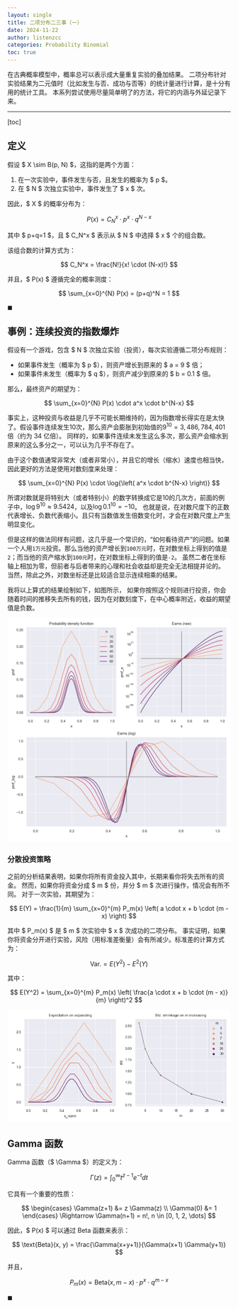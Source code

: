 ```yaml
---
layout: single
title: 二项分布二三事（一）
date: 2024-11-22
author: listenzcc
categories: Probability Binomial
toc: true
---
```


在古典概率模型中，概率总可以表示成大量重复实验的叠加结果。
二项分布针对实验结果为二元值时（比如发生与否、成功与否等）的统计量进行计算，是十分有用的统计工具。
本系列尝试使用尽量简单明了的方法，将它的内涵与外延记录下来。

---

[toc]

## 定义

假设 $ X \sim B(p, N) $，这指的是两个方面：

1. 在一次实验中，事件发生与否，且发生的概率为 $ p $。
2. 在 $ N $ 次独立实验中，事件发生了 $ x $ 次。

因此，$ X $ 的概率分布为：

$$
P(x) = C_N^x \cdot p^x \cdot q^{N-x}
$$

其中 $ p+q=1 $，且 $ C_N^x $ 表示从 $ N $ 中选择 $ x $ 个的组合数。

该组合数的计算方式为：

$$
C_N^x = \frac{N!}{x! \cdot (N-x)!}
$$

并且，$ P(x) $ 遵循完全的概率测度：

$$
\sum_{x=0}^{N} P(x) = (p+q)^N = 1
$$

$\blacksquare$

## 事例：连续投资的指数爆炸

假设有一个游戏，包含 $ N $ 次独立实验（投资），每次实验遵循二项分布规则：

- 如果事件发生（概率为 $ p $），则资产增长到原来的 $ a = 9 $ 倍；
- 如果事件未发生（概率为 $ q $），则资产减少到原来的 $ b = 0.1 $ 倍。

那么，最终资产的期望为：

$$
\sum_{x=0}^{N} P(x) \cdot a^x \cdot b^{N-x}
$$

事实上，这种投资与收益是几乎不可能长期维持的，因为指数增长得实在是太快了。假设事件连续发生$10$次，那么资产会膨胀到初始值的$9^{10}=3,486,784,401$倍（约为 34 亿倍）。
同样的，如果事件连续未发生这么多次，那么资产会缩水到原来的这么多分之一，可以认为几乎不存在了。

由于这个数值通常非常大（或者非常小），并且它的增长（缩水）速度也相当快，因此更好的方法是使用对数刻度来处理：

$$
\sum_{x=0}^{N} P(x) \cdot \log{\left( a^x \cdot b^{N-x} \right)}
$$

所谓对数就是将特别大（或者特别小）的数字转换成它是$10$的几次方，前面的例子中，$\log{9^{10}} \approx 9.5424$，以及$\log{0.1^{10}} = -10$。
也就是说，在对数尺度下的正数代表增长、负数代表缩小。且只有当数值发生倍数变化时，才会在对数尺度上产生明显变化。

但是这样的做法同样有问题，这几乎是一个常识的，“如何看待资产”的问题。如果一个人用`1万元`投资。那么当他的资产增长到`100万元`时，在对数坐标上得到的值是`2`；而当他的资产缩水到`100元`时，在对数坐标上得到的值是`-2`。
虽然二者在坐标轴上相加为零，但前者与后者带来的心理和社会收益却是完全无法相提并论的。
当然，除此之外，对数坐标还是比较适合显示连续相乘的结果。

我将以上算式的结果绘制如下，如图所示，
如果你按照这个规则进行投资，你会随着时间的推移失去所有的钱，因为在对数刻度下，在中心概率附近，收益的期望值是负数。

![exponentialBoom](/assets/binomial-distribution-img/exponential%20boom.png "exponentialBoom")

### 分散投资策略

之前的分析结果表明，如果你将所有资金投入其中，长期来看你将失去所有的资金。
然而，如果你将资金分成 $ m $ 份，并分 $ m $ 次进行操作，情况会有所不同。
对于一次实验，其期望为：

$$
E(Y) = \frac{1}{m} \sum_{x=0}^{m} P_m(x) \left( a \cdot x + b \cdot (m - x) \right)
$$

其中 $ P_m(x) $ 是 $ m $ 次实验中 $ x $ 次成功的二项分布。
事实证明，如果你将资金分开进行实验，风险（用标准差衡量）会有所减少。标准差的计算方式为：

$$
\text{Var.} = E(Y^2) - E^2(Y)
$$

其中：

$$
E(Y^2) = \sum_{x=0}^{m} P_m(x) \left( \frac{a \cdot x + b \cdot (m - x)}{m} \right)^2
$$

![separating](/assets/binomial-distribution-img/separating.png "separating")

## Gamma 函数

Gamma 函数（$ \Gamma $）的定义为：

$$
\Gamma(z) = \int_0^\infty t^{z-1} e^{-t} dt
$$

它具有一个重要的性质：

$$
\begin{cases}
\Gamma(z+1) &= z \Gamma(z) \\
\Gamma(0) &= 1
\end{cases}
\Rightarrow \Gamma(n+1) = n!, n \in [0, 1, 2, \dots]
$$

因此，$ P(x) $ 可以通过 Beta 函数来表示：

$$
\text{Beta}(x, y) = \frac{\Gamma(x+y+1)}{\Gamma(x+1) \Gamma(y+1)}
$$

并且，

$$
P_m(x) = \text{Beta}(x, m-x) \cdot p^x \cdot q^{m-x}
$$

$\blacksquare$
